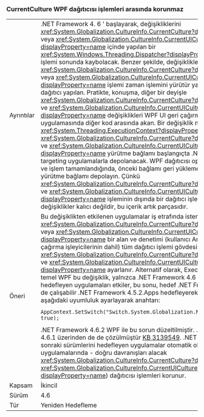 ### <a name="currentculture-is-not-preserved-across-wpf-dispatcher-operations"></a>CurrentCulture WPF dağıtıcısı işlemleri arasında korunmaz

|   |   |
|---|---|
|Ayrıntılar|.NET Framework 4. 6 ' başlayarak, değişikliklerini <xref:System.Globalization.CultureInfo.CurrentCulture?displayProperty=name> veya <xref:System.Globalization.CultureInfo.CurrentUICulture?displayProperty=name> içinde yapılan bir <xref:System.Windows.Threading.Dispatcher?displayProperty=name> bu dağıtıcı işlemi sonunda kaybolacak. Benzer şekilde, değişikliklerini <xref:System.Globalization.CultureInfo.CurrentCulture?displayProperty=name> veya <xref:System.Globalization.CultureInfo.CurrentUICulture?displayProperty=name> işlemi zaman işlemini yürütür yansımayabilir dışında bir dağıtıcı yapılan. Pratikte, konuşma, diğer bir deyişle <xref:System.Globalization.CultureInfo.CurrentCulture?displayProperty=name> ve <xref:System.Globalization.CultureInfo.CurrentUICulture?displayProperty=name> değişiklikleri WPF UI geri çağırmaları WPF uygulamasında diğer kod arasında akan. Bir değişiklik nedeniyle budur <xref:System.Threading.ExecutionContext?displayProperty=name> neden <xref:System.Globalization.CultureInfo.CurrentCulture?displayProperty=name> ve <xref:System.Globalization.CultureInfo.CurrentUICulture?displayProperty=name> yürütme bağlamı başlangıçta .NET Framework 4.6 targeting uygulamalarla depolanacak. WPF dağıtıcısı operations işlemi başlar ve işlem tamamlandığında, önceki bağlamı geri yüklemek için kullanılan yürütme bağlamı depolayın. Çünkü <xref:System.Globalization.CultureInfo.CurrentCulture?displayProperty=name> ve <xref:System.Globalization.CultureInfo.CurrentUICulture?displayProperty=name> işleminin dışında bir dağıtıcı işlemi içinde bunlara değişiklikler kalıcı değildir, bu içerik artık parçasıdır.|
|Öneri|Bu değişiklikten etkilenen uygulamalar iş etrafında istenen depolayarak <xref:System.Globalization.CultureInfo.CurrentCulture?displayProperty=name> veya <xref:System.Globalization.CultureInfo.CurrentUICulture?displayProperty=name> bir alan ve denetimi (kullanıcı Arabirimi olay geri çağırma işleyicilerinin dahil) tüm dağıtıcı işlemi gövdesi içinde doğru <xref:System.Globalization.CultureInfo.CurrentCulture?displayProperty=name> ve <xref:System.Globalization.CultureInfo.CurrentUICulture?displayProperty=name> ayarlanır. Alternatif olarak, ExecutionContext değiştiği temel WPF bu değişiklik, yalnızca .NET Framework 4.6 veya daha yeni hedefleyen uygulamaları etkiler, bu sonu, hedef .NET Framework 4.6 veya üzeri de çalışabilir .NET Framework 4.5.2.Apps hedefleyerek önlenebilir. Bunu aşağıdaki uyumluluk ayarlayarak anahtarı:<pre><code class="lang-csharp">AppContext.SetSwitch(&quot;Switch.System.Globalization.NoAsyncCurrentCulture&quot;, true);&#13;&#10;</code></pre>.NET Framework 4.6.2 WPF ile bu sorun düzeltilmiştir. .NET Framework 4.6, 4.6.1 üzerinden de de çözülmüştür [KB 3139549](https://support.microsoft.com/kb/3139549). .NET Framework 4.6 veya sonraki sürümlerini hedefleyen uygulamalar otomatik olarak WPF uygulamalarında - doğru davranışları alacak <xref:System.Globalization.CultureInfo.CurrentCulture?displayProperty=name> / <xref:System.Globalization.CultureInfo.CurrentUICulture?displayProperty=name>) dağıtıcısı işlemleri korunur.|
|Kapsam|İkincil|
|Sürüm|4.6|
|Tür|Yeniden Hedefleme|

